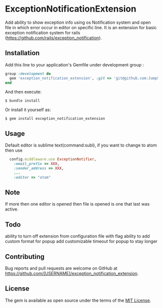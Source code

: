 # ExceptionNotificationExtension

Add ability to show exception info using os Notification system and open file in which error occur in editor on specific line. It is an extension for basic exception notification system for rails (https://github.com/rails/exception_notification).


## Installation

Add this line to your application's Gemfile under development group :

```ruby
group :development do
  gem 'exception_notification_extension', :git => 'git@github.com:JumpStartGeorgia/exception_notification_extension.git'
end
```

And then execute:

    $ bundle install

Or install it yourself as:

    $ gem install exception_notification_extension

## Usage

Default editor is sublime text(command:subl), if you want to change to atom then use 

```ruby
  config.middleware.use ExceptionNotifier,
    :email_prefix => XXX,
    :sender_address => XXX,
    ...
    :editor => "atom"
```

## Note
  If more then one editor is opened then file is opened is one that last was active.

## Todo 
  ability to turn off extension from configuration file with flag
  ability to add custom format for popup
  add customizable timeout for popup to stay longer

## Contributing

Bug reports and pull requests are welcome on GitHub at https://github.com/[USERNAME]/exception_notification_extension.


## License

The gem is available as open source under the terms of the [MIT License](http://opensource.org/licenses/MIT).

